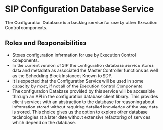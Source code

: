 # SIP Configuration Database Service

The Configuration Database is a backing service for use by other Execution
Control components.

## Roles and Responsibilities

- Stores configuration information for use by Execution Control components.
- In the current version of SIP the configuration database service
  stores data and metadata as associated the Master Controller functions as
  well as the Scheduling Block Instances Known to SDP.
- It is expected that the Configuration Service will be used in some capacity
  by most, if not all of the Execution Control Components.
- The configuration Database provided by this service will be accessible
  through an API in the configuration database client library. This provides
  client services with an abstraction to the database for reasoning about
  information stored without requiring detailed knowledge of the way data is
  stored. This choice gives us the option to explore other database
  technologies at a later date without extensive refactoring of services
  which depend on the database.

